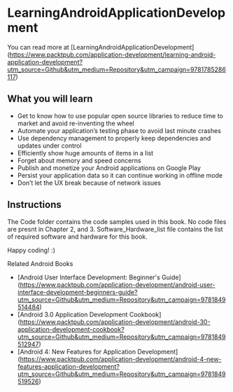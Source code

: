 # LearningAndroidApplicationDevelopment

You can read more at [LearningAndroidApplicationDevelopment]
(https://www.packtpub.com/application-development/learning-android-application-development?utm_source=Github&utm_medium=Repository&utm_campaign=9781785286117)

## What you will learn

* Get to know how to use popular open source libraries to reduce time to market and avoid re-inventing the wheel
* Automate your application’s testing phase to avoid last minute crashes
* Use dependency management to properly keep dependencies and updates under control
* Efficiently show huge amounts of items in a list
* Forget about memory and speed concerns
* Publish and monetize your Android applications on Google Play
* Persist your application data so it can continue working in offline mode 
* Don’t let the UX break because of network issues

## Instructions

The Code folder contains the code samples used in this book.
No code files are presnt in Chapter 2, and 3.
Software_Hardware_list file contains the list of required software and hardware for this book.

Happy coding! :)


Related Android Books

* [Android User Interface Development: Beginner's Guide] (https://www.packtpub.com/application-development/android-user-interface-development-beginners-guide?utm_source=Github&utm_medium=Repository&utm_campaign=9781849514484)
* [Android 3.0 Application Development Cookbook] (https://www.packtpub.com/application-development/android-30-application-development-cookbook?utm_source=Github&utm_medium=Repository&utm_campaign=9781849512947)
* [Android 4: New Features for Application Development] (https://www.packtpub.com/application-development/android-4-new-features-application-development?utm_source=Github&utm_medium=Repository&utm_campaign=9781849519526)

